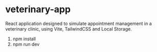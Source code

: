 # veterinary-app
React application designed to simulate appointment management in a veterinary clinic, using Vite, TailwindCSS and Local Storage.

1. npm install
2. npm run dev
